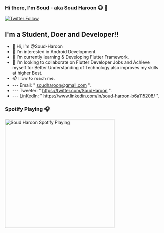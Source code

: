### Hi there, I'm Soud - aka Soud Haroon 😉 👋

[![Twitter Follow](https://img.shields.io/twitter/follow/SoudHaroon?color=1DA1F2&logo=twitter&style=for-the-badge)](https://twitter.com/SoudHaroon)

## I'm a Student, Doer and Developer!!
- 👋 Hi, I’m @Soud-Haroon
- 👀 I’m interested in Android Development.
- 🌱 I’m currently learning & Developing Flutter Framework.
- 💞️ I’m looking to collaborate on Flutter Developer Jobs and Achieve myself for Better Understanding of Technology also improves my skills at higher Best.
- 📫 How to reach me:
- --- Email: " soudharoon@gmail.com ".
- --- Tweeter: " https://twitter.com/SoudHaroon ".
- --- LinKedIn: " https://www.linkedin.com/in/soud-haroon-b6a115208/ ".

### Spotify Playing 🎧

[<img src="https://now-playing-codestackr.vercel.app/api/spotify-playing" alt="Soud Haroon Spotify Playing" width="350" />](https://open.spotify.com/user/31dj2lplsrtw2cvxt5r643kiclby)

<!---
Soud-Haroon/Soud-Haroon is a ✨ special ✨ repository because its `README.md` (this file) appears on your GitHub profile.
You can click the Preview link to take a look at your changes.
--->
